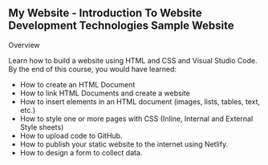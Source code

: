 ## My Website - Introduction To Website Development Technologies Sample Website

Overview

Learn how to build a website using HTML and CSS and Visual Studio Code. By the end of this course, you would have learned:

- How to create an HTML Document
- How to link HTML Documents and create a website
- How to insert elements in an HTML document (images, lists, tables, text, etc.)
- How to style one or more pages with CSS (Inline, Internal and External Style sheets)
- How to upload code to GitHub.
- How to publish your static website to the internet using Netlify. 
- How to design a form to collect data.

